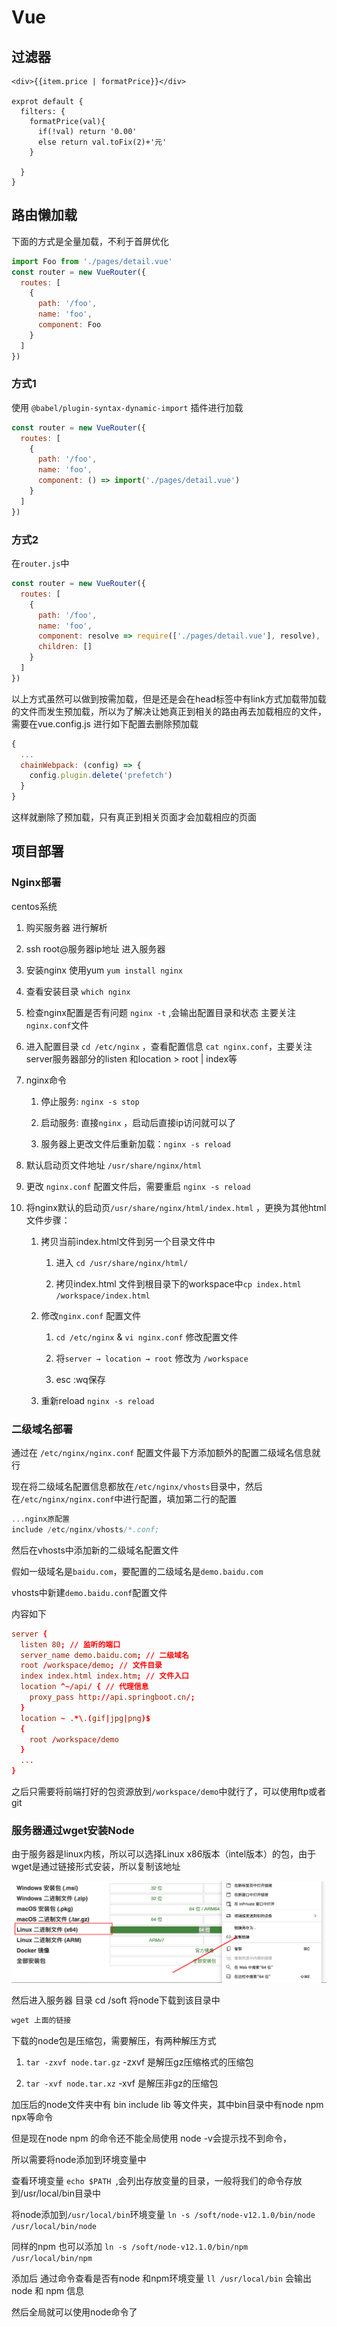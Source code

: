 # Vue

## 过滤器

```vue
<div>{{item.price | formatPrice}}</div>

exprot default {
  filters: {
    formatPrice(val){
      if(!val) return '0.00'
      else return val.toFix(2)+'元'
    }
    
  }
}
```



## 路由懒加载&#x20;

下面的方式是全量加载，不利于首屏优化

```javascript
import Foo from './pages/detail.vue'
const router = new VueRouter({
  routes: [
    {
      path: '/foo',
      name: 'foo',      
      component: Foo
    }
  ]
})
```

### 方式1

使用 `@babel/plugin-syntax-dynamic-import` 插件进行加载

```javascript
const router = new VueRouter({
  routes: [
    {
      path: '/foo',
      name: 'foo',      
      component: () => import('./pages/detail.vue')
    }
  ]
})
```

### 方式2

在`router.js`中&#x20;

```javascript
const router = new VueRouter({
  routes: [
    {
      path: '/foo',
      name: 'foo',      
      component: resolve => require(['./pages/detail.vue'], resolve),
      children: []
    }
  ]
})
```



以上方式虽然可以做到按需加载，但是还是会在head标签中有link方式加载带加载的文件而发生预加载，所以为了解决让她真正到相关的路由再去加载相应的文件，需要在vue.config.js 进行如下配置去删除预加载

```javascript
{
  ...
  chainWebpack: (config) => {
    config.plugin.delete('prefetch')
  }
}
```

这样就删除了预加载，只有真正到相关页面才会加载相应的页面



## 项目部署

### Nginx部署

centos系统

1.  购买服务器 进行解析

2.  ssh root@服务器ip地址  进入服务器

3.  安装nginx 使用yum  `yum install nginx`

4.  查看安装目录 `which nginx`

5.  检查nginx配置是否有问题 `nginx -t` ,会输出配置目录和状态 主要关注`nginx.conf`文件

6.  进入配置目录 `cd /etc/nginx` ，查看配置信息 `cat nginx.conf`，主要关注server服务器部分的listen 和location > root | index等

7.  nginx命令&#x20;

    1.  停止服务:  `nginx -s stop`

    2.  启动服务: 直接`nginx` ，启动后直接ip访问就可以了

    3.  服务器上更改文件后重新加载：`nginx -s reload`

8.  默认启动页文件地址 `/usr/share/nginx/html`

9.  更改 `nginx.conf` 配置文件后，需要重启 `nginx -s reload`&#x20;

10. 将nginx默认的启动页`/usr/share/nginx/html/index.html` ，更换为其他html文件步骤：

    1.  拷贝当前index.html文件到另一个目录文件中&#x20;

        1.  进入 `cd /usr/share/nginx/html/`

        2.  拷贝index.html 文件到根目录下的workspace中`cp index.html /workspace/index.html`&#x20;

    2.  修改`nginx.conf` 配置文件

        1.  `cd /etc/nginx`  & `vi nginx.conf` 修改配置文件

        2.  将`server → location → root` 修改为 `/workspace`

        3.  esc :wq保存

    3.  重新reload `nginx -s reload`



### 二级域名部署

通过在 `/etc/nginx/nginx.conf`  配置文件最下方添加额外的配置二级域名信息就行

现在将二级域名配置信息都放在`/etc/nginx/vhosts`目录中，然后在`/etc/nginx/nginx.conf`中进行配置，填加第二行的配置

```javascript
...nginx原配置
include /etc/nginx/vhosts/*.conf;
```

然后在vhosts中添加新的二级域名配置文件

假如一级域名是`baidu.com`，要配置的二级域名是`demo.baidu.com`

vhosts中新建`demo.baidu.conf`配置文件

内容如下

```conf
server {
  listen 80; // 监听的端口
  server_name demo.baidu.com; // 二级域名
  root /workspace/demo; // 文件目录
  index index.html index.htm; // 文件入口
  location ^~/api/ { // 代理信息
    proxy_pass http://api.springboot.cn/;
  }
  location ~ .*\.(gif|jpg|png)$
  {
    root /workspace/demo
  }
  ...
}
```

之后只需要将前端打好的包资源放到`/workspace/demo`中就行了，可以使用ftp或者git



### 服务器通过wget安装Node

由于服务器是linux内核，所以可以选择Linux x86版本（intel版本）的包，由于wget是通过链接形式安装，所以复制该地址

![](image/image_rr58txCGsX.png)

然后进入服务器 目录 cd /soft 将node下载到该目录中

```javascript
wget 上面的链接
```

下载的node包是压缩包，需要解压，有两种解压方式

1.  `tar -zxvf node.tar.gz`  -zxvf 是解压gz压缩格式的压缩包

2.  `tar -xvf node.tar.xz`  -xvf 是解压非gz的压缩包

加压后的node文件夹中有 bin include lib 等文件夹，其中bin目录中有node npm npx等命令

但是现在node npm 的命令还不能全局使用 node -v会提示找不到命令，

所以需要将node添加到环境变量中

查看环境变量 `echo $PATH `,会列出存放变量的目录，一般将我们的命令存放到/usr/local/bin目录中

将node添加到`/usr/local/bin`环境变量 `ln -s /soft/node-v12.1.0/bin/node /usr/local/bin/node` &#x20;

同样的npm 也可以添加  `ln -s /soft/node-v12.1.0/bin/npm /usr/local/bin/npm`&#x20;

添加后 通过命令查看是否有node 和npm环境变量 `ll /usr/local/bin` 会输出node 和 npm 信息

然后全局就可以使用node命令了



